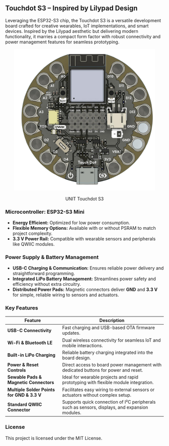 ## Touchdot S3 – Inspired by Lilypad Design

Leveraging the ESP32-S3 chip, the Touchdot S3 is a versatile development board crafted for creative wearables, IoT implementations, and smart devices. Inspired by the Lilypad aesthetic but delivering modern functionality, it marries a compact form factor with robust connectivity and power management features for seamless prototyping.

<div align="center">
  <a href="#"><img src="hardware/resources/touchdot.png" width="450px" alt="UNIT Touchdot S3"></a>
  <p>UNIT Touchdot S3</p>
</div>

### Microcontroller: ESP32-S3 Mini

- **Energy Efficient:** Optimized for low power consumption.
- **Flexible Memory Options:** Available with or without PSRAM to match project complexity.
- **3.3 V Power Rail:** Compatible with wearable sensors and peripherals like QWIIC modules.

### Power Supply & Battery Management

- **USB-C Charging & Communication:** Ensures reliable power delivery and straightforward programming.
- **Integrated LiPo Battery Management:** Streamlines power safety and efficiency without extra circuitry.
- **Distributed Power Pads:** Magnetic connectors deliver **GND** and **3.3 V** for simple, reliable wiring to sensors and actuators.

### Key Features

| Feature                                   | Description                                                                                                      |
|-------------------------------------------|------------------------------------------------------------------------------------------------------------------|
| **USB-C Connectivity**                    | Fast charging and USB-based OTA firmware updates.                                                                |
| **Wi-Fi & Bluetooth LE**                   | Dual wireless connectivity for seamless IoT and mobile interactions.                                             |
| **Built-in LiPo Charging**                 | Reliable battery charging integrated into the board design.                                                      |
| **Power & Reset Controls**                 | Direct access to board power management with dedicated buttons for power and reset.                               |
| **Sewable Pads & Magnetic Connectors**     | Ideal for wearable projects and rapid prototyping with flexible module integration.                               |
| **Multiple Solder Points for GND & 3.3 V**   | Facilitates easy wiring to external sensors or actuators without complex setup.                                   |
| **Standard QWIIC Connector**               | Supports quick connection of I²C peripherals such as sensors, displays, and expansion modules.                     |

### License

This project is licensed under the MIT License.
